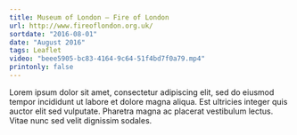 ```yaml
---
title: Museum of London – Fire of London
url: http://www.fireoflondon.org.uk/
sortdate: "2016-08-01"
date: "August 2016"
tags: Leaflet
video: "beee5905-bc83-4164-9c64-51f4bd7f0a79.mp4"
printonly: false
---
```

Lorem ipsum dolor sit amet, consectetur adipiscing elit, sed do eiusmod tempor incididunt ut labore et dolore magna aliqua. Est ultricies integer quis auctor elit sed vulputate. Pharetra magna ac placerat vestibulum lectus. Vitae nunc sed velit dignissim sodales.